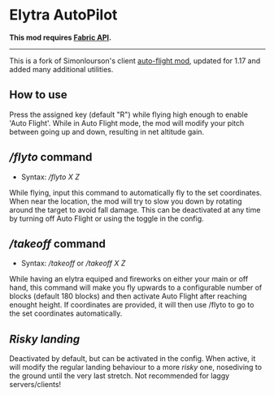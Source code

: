 # Elytra AutoPilot

**This mod requires [Fabric API](https://www.curseforge.com/minecraft/mc-mods/fabric-api).**
***
This is a fork of Simonlourson's client [auto-flight mod](https://www.curseforge.com/minecraft/mc-mods/elytra-auto-flight), updated for 1.17 and added many additional utilities.


## How to use

Press the assigned key (default "R") while flying high enough to enable 'Auto Flight'. While in Auto Flight mode, the mod will modify your pitch between going up and down, resulting in net altitude gain.

## */flyto* command
- Syntax: */flyto X Z*

While flying, input this command to automatically fly to the set coordinates. When near the location, the mod will try to slow you down by rotating around the target to avoid fall damage. This can be deactivated at any time by turning off Auto Flight or using the toggle in the config.

## */takeoff* command
- Syntax: */takeoff* or */takeoff X Z*

While having an elytra equiped and fireworks on either your main or off hand, this command will make you fly upwards to a configurable number of blocks (default 180 blocks) and then activate Auto Flight after reaching enought height. If coordinates are provided, it will then use /flyto to go to the set coordinates automatically.

## *Risky landing*
Deactivated by default, but can be activated in the config. When active, it will modify the regular landing behaviour to a more *risky* one, nosediving to the ground until the very last stretch. Not recommended for laggy servers/clients!

